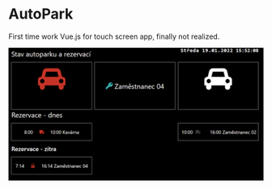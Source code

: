 # AutoPark

First time work Vue.js for touch screen app, finally not realized.

<img src="https://github.com/PetrJandl/AutoPark/blob/main/AutoPark.png">
